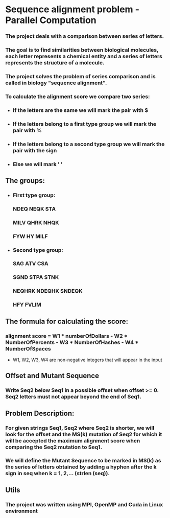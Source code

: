 # Sequence alignment problem - Parallel Computation

### The project deals with a comparison between series of letters.
### The goal is to find similarities between biological molecules, each letter represents a chemical entity and a series of letters represents the structure of a molecule.
### The project solves the problem of series comparison and is called in biology "sequence alignment".
### To calculate the alignment score we compare two series:
* ### If the letters are the same we will mark the pair with $
* ### If the letters belong to a first type group we will mark the pair with %
* ### If the letters belong to a second type group we will mark the pair with the sign #
* ### Else we will mark ' '

## The groups:
* ### First type group:
  ### NDEQ NEQK STA
  ### MILV QHRK NHQK
  ### FYW HY MILF

* ### Second type group:
  ### SAG ATV CSA
  ### SGND STPA STNK
  ### NEQHRK NDEQHK SNDEQK
  ### HFY FVLIM

## The formula for calculating the score:
### alignment score = W1 * numberOfDollars - W2 * NumberOfPercents - W3 * NumberOfHashes - W4 * NumberOfSpaces 
* W1, W2, W3, W4 are non-negative integers that will appear in the input 

## Offset and Mutant Sequence
### Write Seq2 below Seq1 in a possible offset when offset >= 0. Seq2 letters must not appear beyond the end of Seq1.


## Problem Description:
### For given strings Seq1, Seq2 where Seq2 is shorter, we will look for the offset and the MS(k) mutation of Seq2 for which it will be accepted the maximum alignment score when comparing the Seq2 mutation to Seq1.
### We will define the Mutant Sequence to be marked in MS(k) as the series of letters obtained by adding a hyphen after the k sign in seq when k = 1, 2,… (strlen (seq)).

## Utils
### The project was written using MPI, OpenMP and Cuda in Linux environment

